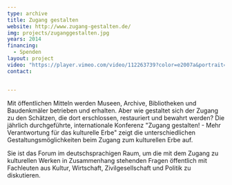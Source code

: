 ```yaml
---
type: archive
title: Zugang gestalten
website: http://www.zugang-gestalten.de/
img: projects/zuganggestalten.jpg
years: 2014 
financing:
  - Spenden
layout: project
video: "https://player.vimeo.com/video/112263739?color=e2007a&portrait=0"
contact:


---
```

Mit öffentlichen Mitteln werden Museen, Archive, Bibliotheken und Baudenkmäler betrieben und erhalten.
Aber wie gestaltet sich der Zugang zu den Schätzen, die dort erschlossen, restauriert und bewahrt werden?
Die jährlich durchgeführte, internationale Konferenz "Zugang gestalten! - Mehr Verantwortung für das kulturelle Erbe" zeigt die unterschiedlichen Gestaltungsmöglichkeiten beim Zugang zum kulturellen Erbe auf.

Sie ist das Forum im deutschsprachigen Raum, um die mit dem Zugang zu kulturellen Werken in Zusammenhang stehenden Fragen öffentlich mit Fachleuten aus Kultur, Wirtschaft, Zivilgesellschaft und Politik zu diskutieren.
